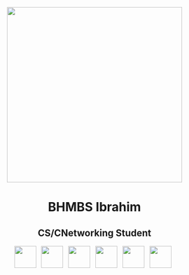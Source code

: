 <p align="center">
<img src="https://avatars0.githubusercontent.com/u/28789723?s=460&u=1753ce0146b42a0d604754ba8708f774609e4761&v=4" height="400">

<h1 align="center">BHMBS Ibrahim</h1>

<h2 align="center">CS/CNetworking Student</h2>

<p align='center'>
  <a href="mailto:bb.med2000@gmail.com"><img height="50" src="https://image.flaticon.com/icons/png/512/281/281769.png"></a>&nbsp;&nbsp;
  <a href="https://www.linkedin.com/in/ibrahimbs"><img height="50" src="https://www.hesus.eu/wp-content/uploads/2019/05/linkedin-icon-logo-png-transparent.png"></a>&nbsp;&nbsp;
  <a href="https://stackoverflow.com/users/12458449/ben-salah-ibrahim"><img height="50" src="https://upload.wikimedia.org/wikipedia/commons/thumb/e/ef/Stack_Overflow_icon.svg/768px-Stack_Overflow_icon.svg.png"></a>&nbsp;&nbsp;
  <a href="https://github.com/barhouum7"><img height="50" src="https://github.githubassets.com/images/modules/logos_page/Octocat.png"></a>&nbsp;&nbsp;
  <a href="https://twitter.com/anupamhaldkar"><img height="50" src="https://cdn.icon-icons.com/icons2/836/PNG/512/Twitter_icon-icons.com_66803.png"></a>&nbsp;&nbsp;
  <a href="bhmbsibrahim.ml"><img height="50" src="https://cdn4.iconfinder.com/data/icons/software-line/32/software-line-02-512.png"></a>&nbsp;&nbsp;
</p>
</p>
